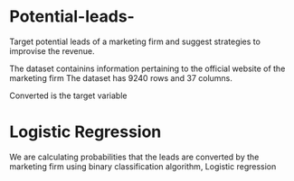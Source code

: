 # Potential-leads-
Target potential leads of a marketing firm and suggest strategies to improvise the revenue.

The dataset containins information pertaining to the official website of the marketing firm 
The dataset has 9240 rows and 37 columns.

Converted is the target variable

# Logistic Regression
We are calculating probabilities that the leads are converted by the marketing firm using binary classification algorithm, Logistic regression
